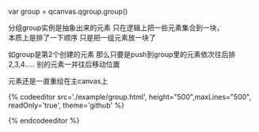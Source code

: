 var group = qcanvas.qgroup.group\(\)

分组group实例是抽象出来的元素 只在逻辑上把一些元素集合到一块，  
本质上是排了一下顺序 只是把一组元素放一块了

如group是第2个创建的元素 那么只要是push到group里的元素依次往后排2,3,4.....  别的元素一并往后移动位置

元素还是一直重绘在主canvas上

{% codeeditor   src='./example/group.html', height="500",maxLines="500", readOnly='true', theme='github' %}

{% endcodeeditor %}